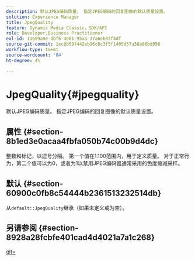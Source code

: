 ```yaml
---
description: 默认JPEG编码质量。 指定JPEG编码的回复图像的默认质量设置。
solution: Experience Manager
title: JpegQuality
feature: Dynamic Media Classic，SDK/API
role: Developer,Business Practitioner
exl-id: 1a699a9e-dbf6-4e01-95aa-37a6eb83f4df
source-git-commit: 1ec8b59f442eb96c6c3f5f1405d57a38a86bd056
workflow-type: tm+mt
source-wordcount: '84'
ht-degree: 4%

---
```


# JpegQuality{#jpegquality}

默认JPEG编码质量。 指定JPEG编码的回复图像的默认质量设置。

## 属性 {#section-8b1ed3e0acaa4fbfa050b74c00b9d4dc}

整数和标记，以逗号分隔。 第一个值在1.100范围内，用于定义质量。 对于正常行为，第二个值可以为0，或者为1以禁用JPEG编码器通常采用的色度缩减采样。

## 默认 {#section-60900c0fb8c54444b2361513232514db}

从`default::JpegQuality`继承（如果未定义或为空）。

## 另请参阅 {#section-8928a28fcbfe401cad4d4021a7a1c268}

[qlt=](../../../../../ir-api/http-protocol/image-rendering-api-ref/c-ir-http-protocol-ref/c-ir-http-protocol-command-reference/r-ir-qlt.md#reference-27b91c226eb241d0a14a29af3b3afdbd)
